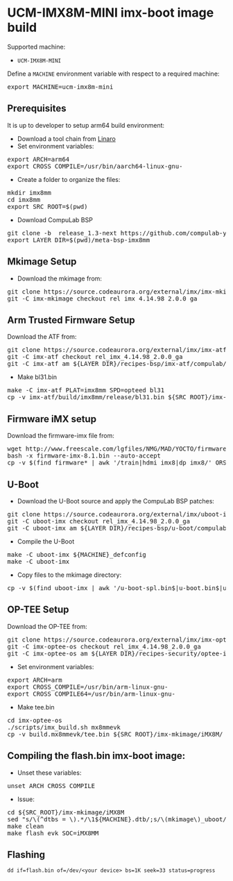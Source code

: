 # UCM-IMX8M-MINI imx-boot image build

Supported machine:

* `UCM-IMX8M-MINI`

Define a `MACHINE` environment variable with respect to a required machine:
<pre>
export MACHINE=ucm-imx8m-mini
</pre>

## Prerequisites
It is up to developer to setup arm64 build environment:
* Download a tool chain from [Linaro](https://releases.linaro.org/components/toolchain/binaries/7.3-2018.05/aarch64-linux-gnu/)
* Set environment variables:
<pre>
export ARCH=arm64
export CROSS_COMPILE=/usr/bin/aarch64-linux-gnu-
</pre>
* Create a folder to organize the files:
<pre>
mkdir imx8mm
cd imx8mm
export SRC_ROOT=$(pwd)
</pre>

* Download CompuLab BSP
<pre>
git clone -b  release_1.3-next https://github.com/compulab-yokneam/meta-bsp-imx8mm.git
export LAYER_DIR=$(pwd)/meta-bsp-imx8mm
</pre>

## Mkimage Setup
* Download the mkimage from:
<pre>
git clone https://source.codeaurora.org/external/imx/imx-mkimage.git
git -C imx-mkimage checkout rel_imx_4.14.98_2.0.0_ga
</pre>

## Arm Trusted Firmware Setup
Download the ATF from:
<pre>
git clone https://source.codeaurora.org/external/imx/imx-atf.git
git -C imx-atf checkout rel_imx_4.14.98_2.0.0_ga
git -C imx-atf am ${LAYER_DIR}/recipes-bsp/imx-atf/compulab/imx8mm/*.patch
</pre>
* Make bl31.bin
<pre>
make -C imx-atf PLAT=imx8mm SPD=opteed bl31
cp -v imx-atf/build/imx8mm/release/bl31.bin ${SRC_ROOT}/imx-mkimage/iMX8M/
</pre>

## Firmware iMX setup
Download the firmware-imx file from:
<pre>
wget http://www.freescale.com/lgfiles/NMG/MAD/YOCTO/firmware-imx-8.1.bin
bash -x firmware-imx-8.1.bin --auto-accept
cp -v $(find firmware* | awk '/train|hdmi_imx8|dp_imx8/' ORS=" ") ${SRC_ROOT}/imx-mkimage/iMX8M/
</pre>

## U-Boot
* Download the U-Boot source and apply the CompuLab BSP patches:
<pre>
git clone https://source.codeaurora.org/external/imx/uboot-imx.git
git -C uboot-imx checkout rel_imx_4.14.98_2.0.0_ga
git -C uboot-imx am ${LAYER_DIR}/recipes-bsp/u-boot/compulab/imx8mm/*.patch
</pre>

* Compile the U-Boot
<pre>
make -C uboot-imx ${MACHINE}_defconfig
make -C uboot-imx
</pre>

* Copy files to the mkimage directory:
<pre>
cp -v $(find uboot-imx | awk '/u-boot-spl.bin$|u-boot.bin$|u-boot-nodtb.bin$|.*\.dtb$|mkimage$/' ORS=" ") ${SRC_ROOT}/imx-mkimage/iMX8M/                                                                     
</pre>

## OP-TEE Setup
Download the OP-TEE from:
<pre>
git clone https://source.codeaurora.org/external/imx/imx-optee-os
git -C imx-optee-os checkout rel_imx_4.14.98_2.0.0_ga
git -C imx-optee-os am ${LAYER_DIR}/recipes-security/optee-imx/compulab/imx8mm/*.patch
</pre>

* Set environment variables:
<pre>
export ARCH=arm
export CROSS_COMPILE=/usr/bin/arm-linux-gnu-
export CROSS_COMPILE64=/usr/bin/arm-linux-gnu-
</pre>

* Make tee.bin
<pre>
cd imx-optee-os
./scripts/imx_build.sh mx8mmevk
cp -v build.mx8mmevk/tee.bin ${SRC_ROOT}/imx-mkimage/iMX8M/
</pre>

## Compiling the **flash.bin** imx-boot image:
* Unset these variables:
<pre>
unset ARCH CROSS_COMPILE
</pre>
* Issue:
<pre>
cd ${SRC_ROOT}/imx-mkimage/iMX8M
sed "s/\(^dtbs = \).*/\1${MACHINE}.dtb/;s/\(mkimage\)_uboot/\1/" soc.mak > Makefile
make clean
make flash_evk SOC=iMX8MM
</pre>

## Flashing
`dd if=flash.bin of=/dev/<your device> bs=1K seek=33 status=progress`
